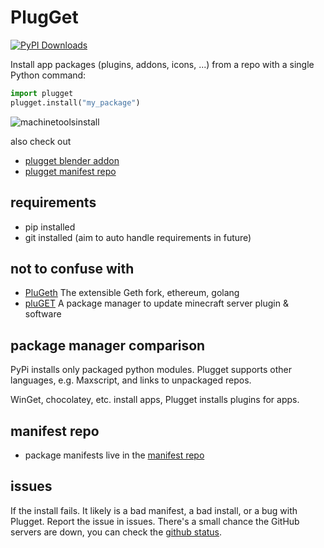 # PlugGet

[![PyPI Downloads](https://img.shields.io/pypi/v/plugget?color=0)](https://pypi.org/project/plugget/)

Install app packages (plugins, addons, icons, ...) from a repo with a single Python command: 
```python
import plugget
plugget.install("my_package")
```

![machinetoolsinstall](https://user-images.githubusercontent.com/3758308/227316999-adf32b7f-4232-46f5-b0db-1b3dbe26d755.gif)

also check out
- [plugget blender addon](https://github.com/hannesdelbeke/plugget-blender-addon)
- [plugget manifest repo](https://github.com/hannesdelbeke/plugget-pkgs)

## requirements
- pip installed
- git installed
(aim to auto handle requirements in future)

## not to confuse with 
- [PluGeth](https://github.com/openrelayxyz/plugeth) The extensible Geth fork, ethereum, golang
- [pluGET](https://github.com/Neocky/pluGET) A package manager to update minecraft server plugin & software


## package manager comparison
PyPi installs only packaged python modules. 
Plugget supports other languages, e.g. Maxscript, and links to unpackaged repos.

WinGet, chocolatey, etc. install apps, Plugget installs plugins for apps.

## manifest repo
- package manifests live in the [manifest repo](https://github.com/hannesdelbeke/plugget-pkgs)

## issues
If the install fails. It likely is a bad manifest, a bad install, or a bug with Plugget.
Report the issue in issues.
There's a small chance the GitHub servers are down, you can check the [github status](https://www.githubstatus.com/).